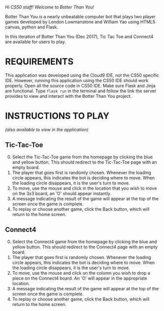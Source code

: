*Hi CS50 staff! Welcome to Botter Than You!*

Botter Than You is a nearly unbeatable computer bot that plays two player games developed by London Lowmanstone and William Yao using HTML5 canvas, python and Flask.

In this iteration of Botter Than You (Dec 2017), Tic Tac Toe and Connect4 are available for users to play.

REQUIREMENTS
============

This application was developed using the Cloud9 IDE, not the CS50 specific IDE. However, running this application using the CS50 IDE should work properly.
Open all the source code in CS50 IDE. Make sure Flask and Jinja are functional. Type `flask run` in the terminal and follow the link the server
provides to view and interact with the Botter Than You project.


INSTRUCTIONS TO PLAY
====================
*(also available to view in the application)*

Tic-Tac-Toe
-----------

0. Select the Tic-Tac-Toe game from the homepage by clicking the blue and yellow button. This should redirect to the Tic-Tac-Toe page with an empty board.
1. The player that goes first is randomly chosen. Whenever the loading circle appears, this indicates the bot is deciding where to move. When the loading circle disappears, it is the user's turn
to move.
2. To move, use the mouse and click in the location that you wish to move on the 3x3 board, an 'O' should appear instantly.
3. A message indicating the result of the game will appear at the top of the screen once the game is complete.
4. To replay or choose another game, click the Back button, which will return to the home screen.

Connect4
--------

0. Select the Connect4 game from the homepage by clicking the blue and yellow button. This should redirect to the Connect4 page with an empty board.
1. The player that goes first is randomly chosen. Whenever the loading circle appears, this indicates the bot is deciding where to move. When the loading circle disappears, it is the user's turn
to move.
2. To move, use the mouse and click on the column you wish to drop a piece on the Connect4 board. An 'O' will appear in the appropriate location.
3. A message indicating the result of the game will appear at the top of the screen once the game is complete.
4. To replay or choose another game, click the Back button, which will return to the home screen.